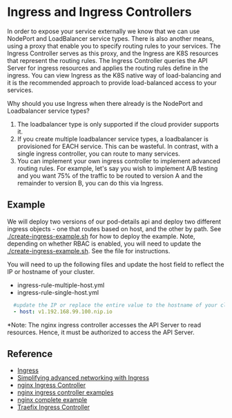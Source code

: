 # Ingress and Ingress Controllers #

In order to expose your service externally we know that we can use NodePort and LoadBalancer service types.  There is also another means, using a proxy that enable you to specify routing rules to your services.  The Ingress Controller serves as this proxy, and the Ingress are K8S resources that represent the routing rules.  The Ingress Controller queries the API Server for ingress resources and applies the routing rules define in the ingress.  You can view Ingress as the K8S native way of load-balancing and it is the recommended approach to provide load-balanced access to your services.

Why should you use Ingress when there already is the NodePort and Loadbalancer service types?  

1. The loadbalancer type is only supported if the cloud provider supports it.
2. If you create multiple loadbalancer service types, a loadbalancer is provisioned for EACH service.  This can be wasteful.  In contrast, with a single ingress controller, you can route to many services.  
3. You can implement your own ingress controller to implement advanced routing rules.  For example, let's say you wish to implement A/B testing and you want 75% of the traffic to be routed to version A and the remainder to version B, you can do this via Ingress. 

## Example ##

We will deploy two versions of our pod-details api and deploy two different ingress objects - one that routes based on host, and the other by path.  See [./create-ingress-example.sh](create-ingress-example.sh) for how to deploy the example.  Note, depending on whether RBAC is enabled, you will need to update the [./create-ingress-example.sh](create-ingress-example.sh).  See the file for instructions.

You will need to up the following files and update the host field to reflect the IP or hostname of your cluster.

- ingress-rule-multiple-host.yml
- ingress-rule-single-host.yml

```yaml
  #update the IP or replace the entire value to the hostname of your cluster
  - host: v1.192.168.99.100.nip.io
```

*Note:  The nginx ingress controller accesses the API Server to read resources.  Hence, it must be authorized to access the API Server.  

## Reference ##

* [Ingress](https://kubernetes.io/docs/concepts/services-networking/ingress/)
* [Simplifying advanced networking with Ingress](http://blog.kubernetes.io/2016/03/Kubernetes-1.2-and-simplifying-advanced-networking-with-Ingress.html)
* [nginx Ingress Controller](https://github.com/kubernetes/ingress-nginx)
* [nginx ingress controller examples](https://github.com/kubernetes/ingress-nginx/tree/master/docs/examples)
* [nginx complete example](https://github.com/nginxinc/kubernetes-ingress/tree/master/examples/complete-example)
* [Traefix Ingress Controller](https://docs.traefik.io/user-guide/kubernetes/)
